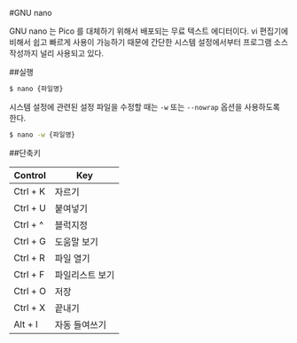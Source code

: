 #GNU nano

GNU nano 는 Pico 를 대체하기 위해서 배포되는 무료 텍스트 에디터이다. vi 편집기에 비해서 쉽고 빠르게 사용이 가능하기 때문에 간단한 시스템 설정에서부터 프로그램 소스 작성까지 널리 사용되고 있다.

##실행

```bash
$ nano {파일명}
```

시스템 설정에 관련된 설정 파일을 수정할 때는 `-w` 또는 `--nowrap` 옵션을 사용하도록 한다.

```bash
$ nano -w {파일명}
```

##단축키

Control | Key
--- | ---
Ctrl + K | 자르기
Ctrl + U | 붙여넣기
Ctrl + ^ | 블럭지정
Ctrl + G | 도움말 보기
Ctrl + R | 파일 열기
Ctrl + F | 파일리스트 보기
Ctrl + O | 저장
Ctrl + X | 끝내기
Alt + I | 자동 들여쓰기

